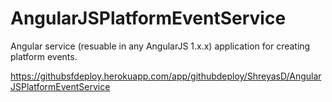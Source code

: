 # AngularJSPlatformEventService
Angular service (resuable in any AngularJS 1.x.x) application for creating platform events.

https://githubsfdeploy.herokuapp.com/app/githubdeploy/ShreyasD/AngularJSPlatformEventService

